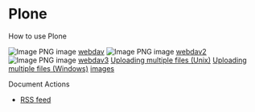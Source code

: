 #  Plone

How to use Plone

![Image PNG image][1] [webdav][2]
![Image PNG image][1] [webdav2][3]
![Image PNG image][1] [webdav3][4]
[Uploading multiple files (Unix)][5]
[Uploading multiple files (Windows)][6]
[images][7]

Document Actions

* [RSS feed][8]

[1]: http://www.admb-project.org/png.png
[2]: plone/webdav.png/view.html
[3]: plone/webdav2.png/view.html
[4]: plone/webdav3.png/view.html
[5]: plone/uploading-multiple-files.html
[6]: plone/uploading-multiple-files-windows.html
[7]: plone/images.html
[8]: plone/RSS ""
